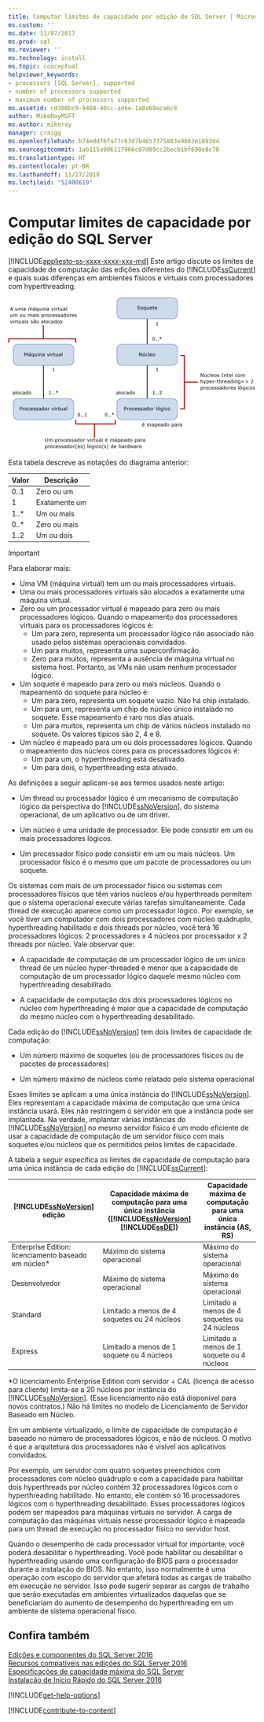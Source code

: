 ```yaml
---
title: Computar limites de capacidade por edição do SQL Server | Microsoft Docs
ms.custom: ''
ms.date: 11/07/2017
ms.prod: sql
ms.reviewer: ''
ms.technology: install
ms.topic: conceptual
helpviewer_keywords:
- processors [SQL Server], supported
- number of processors supported
- maximum number of processors supported
ms.assetid: cd308bc9-9468-40cc-ad6e-1a8a69aca6c8
author: MikeRayMSFT
ms.author: mikeray
manager: craigg
ms.openlocfilehash: b74eddf6fa77c63d7b4657375883e9b83e1893d4
ms.sourcegitcommit: 1ab115a906117966c07d89cc2becb1bf690e8c78
ms.translationtype: HT
ms.contentlocale: pt-BR
ms.lasthandoff: 11/27/2018
ms.locfileid: "52400619"
---
```

# <a name="compute-capacity-limits-by-edition-of-sql-server"></a>Computar limites de capacidade por edição do SQL Server
[!INCLUDE[appliesto-ss-xxxx-xxxx-xxx-md](../includes/appliesto-ss-xxxx-xxxx-xxx-md.md)]
  Este artigo discute os limites de capacidade de computação das edições diferentes do [!INCLUDE[ssCurrent](../includes/sscurrent-md.md)] e quais suas diferenças em ambientes físicos e virtuais com processadores com hyperthreading.  
  
 ![Mapeamentos para calcular limites de capacidade](../sql-server/media/compute-capacity-limits.gif "Mapeamentos para calcular limites de capacidade")  
  
 Esta tabela descreve as notações do diagrama anterior:  
  
|Valor|Descrição|  
|-----------|-----------------|  
|0..1|Zero ou um|  
|1|Exatamente um|  
|1..\*|Um ou mais|  
|0..\*|Zero ou mais|  
|1..2|Um ou dois|  
  
> [!IMPORTANT]  
> Para elaborar mais:  
>   
> - Uma VM (máquina virtual) tem um ou mais processadores virtuais.  
> - Uma ou mais processadores virtuais são alocados a exatamente uma máquina virtual.  
> - Zero ou um processador virtual é mapeado para zero ou mais processadores lógicos. Quando o mapeamento dos processadores virtuais para os processadores lógicos é: 
>     -   Um para zero, representa um processador lógico não associado não usado pelos sistemas operacionais convidados.  
>     -   Um para muitos, representa uma superconfirmação.  
>     -   Zero para muitos, representa a ausência de máquina virtual no sistema host. Portanto, as VMs não usam nenhum processador lógico.  
> - Um soquete é mapeado para zero ou mais núcleos. Quando o mapeamento do soquete para núcleo é:  
>     -   Um para zero, representa um soquete vazio. Não há chip instalado.  
>     -   Um para um, representa um chip de núcleo único instalado no soquete. Esse mapeamento é raro nos dias atuais.  
>     -   Um para muitos, representa um chip de vários núcleos instalado no soquete. Os valores típicos são 2, 4 e 8.  
> - Um núcleo é mapeado para um ou dois processadores lógicos. Quando o mapeamento dos núcleos cores para os processadores lógicos é:  
>     -   Um para um, o hyperthreading está desativado.  
>     -   Um para dois, o hyperthreading está ativado.  
  
 As definições a seguir aplicam-se aos termos usados neste artigo:  
  
-   Um thread ou processador lógico é um mecanismo de computação lógico da perspectiva do [!INCLUDE[ssNoVersion](../includes/ssnoversion-md.md)], do sistema operacional, de um aplicativo ou de um driver.  
  
-   Um núcleo é uma unidade de processador. Ele pode consistir em um ou mais processadores lógicos.  
  
-   Um processador físico pode consistir em um ou mais núcleos. Um processador físico é o mesmo que um pacote de processadores ou um soquete.  
  
Os sistemas com mais de um processador físico ou sistemas com processadores físicos que têm vários núcleos e/ou hyperthreads permitem que o sistema operacional execute várias tarefas simultaneamente. Cada thread de execução aparece como um processador lógico. Por exemplo, se você tiver um computador com dois processadores com núcleo quádruplo, hyperthreading habilitado e dois threads por núcleo, você terá 16 processadores lógicos: 2 processadores x 4 núcleos por processador x 2 threads por núcleo. Vale observar que:  
  
-   A capacidade de computação de um processador lógico de um único thread de um núcleo hyper-threaded é menor que a capacidade de computação de um processador lógico daquele mesmo núcleo com hyperthreading desabilitado.  
  
-   A capacidade de computação dos dois processadores lógicos no núcleo com hyperthreading é maior que a capacidade de computação do mesmo núcleo com o hyperthreading desabilitado.  
  
Cada edição do [!INCLUDE[ssNoVersion](../includes/ssnoversion-md.md)] tem dois limites de capacidade de computação:  
  
- Um número máximo de soquetes (ou de processadores físicos ou de pacotes de processadores)  
  
- Um número máximo de núcleos como relatado pelo sistema operacional  
  
Esses limites se aplicam a uma única instância do [!INCLUDE[ssNoVersion](../includes/ssnoversion-md.md)]. Eles representam a capacidade máxima de computação que uma única instância usará. Eles não restringem o servidor em que a instância pode ser implantada. Na verdade, implantar várias instâncias do [!INCLUDE[ssNoVersion](../includes/ssnoversion-md.md)] no mesmo servidor físico é um modo eficiente de usar a capacidade de computação de um servidor físico com mais soquetes e/ou núcleos que os permitidos pelos limites de capacidade.  
  
A tabela a seguir especifica os limites de capacidade de computação para uma única instância de cada edição do [!INCLUDE[ssCurrent](../includes/sscurrent-md.md)]:  
  
|[!INCLUDE[ssNoVersion](../includes/ssnoversion-md.md)] edição|Capacidade máxima de computação para uma única instância ([!INCLUDE[ssNoVersion](../includes/ssnoversion-md.md)][!INCLUDE[ssDE](../includes/ssde-md.md)])|Capacidade máxima de computação para uma única instância (AS, RS)|  
|---------------------------------------|--------------------------------------------------------------------------------------------------------|-------------------------------------------------------------------|  
|Enterprise Edition: licenciamento baseado em núcleo\*|Máximo do sistema operacional|Máximo do sistema operacional|  
|Desenvolvedor|Máximo do sistema operacional|Máximo do sistema operacional|  
|Standard|Limitado a menos de 4 soquetes ou 24 núcleos|Limitado a menos de 4 soquetes ou 24 núcleos|  
|Express|Limitado a menos de 1 soquete ou 4 núcleos|Limitado a menos de 1 soquete ou 4 núcleos|  

\*O licenciamento Enterprise Edition com servidor + CAL (licença de acesso para cliente) limita-se a 20 núcleos por instância do [!INCLUDE[ssNoVersion](../includes/ssnoversion-md.md)]. (Esse licenciamento não está disponível para novos contratos.) Não há limites no modelo de Licenciamento de Servidor Baseado em Núcleo.  
  
Em um ambiente virtualizado, o limite de capacidade de computação é baseado no número de processadores lógicos, e não de núcleos. O motivo é que a arquitetura dos processadores não é visível aos aplicativos convidados. 

Por exemplo, um servidor com quatro soquetes preenchidos com processadores com núcleo quádruplo e com a capacidade para habilitar dois hyperthreads por núcleo contém 32 processadores lógicos com o hyperthreading habilitado. No entanto, ele contém só 16 processadores lógicos com o hyperthreading desabilitado. Esses processadores lógicos podem ser mapeados para máquinas virtuais no servidor. A carga de computação das máquinas virtuais nesse processador lógico é mapeada para um thread de execução no processador físico no servidor host.  
  
Quando o desempenho de cada processador virtual for importante, você poderá desabilitar o hyperthreading. Você pode habilitar ou desabilitar o hyperthreading usando uma configuração do BIOS para o processador durante a instalação do BIOS. No entanto, isso normalmente é uma operação com escopo do servidor que afetará todas as cargas de trabalho em execução no servidor. Isso pode sugerir separar as cargas de trabalho que serão executadas em ambientes virtualizados daquelas que se beneficiariam do aumento de desempenho do hyperthreading em um ambiente de sistema operacional físico.  
  
## <a name="see-also"></a>Confira também  
 [Edições e componentes do SQL Server 2016](../sql-server/editions-and-components-of-sql-server-2016.md)   
 [Recursos compatíveis nas edições do SQL Server 2016](~/sql-server/editions-and-supported-features-for-sql-server-2016.md)   
 [Especificações de capacidade máxima do SQL Server](../sql-server/maximum-capacity-specifications-for-sql-server.md)   
 [Instalação de Início Rápido do SQL Server 2016](https://msdn.microsoft.com/library/672afac9-364d-4946-ad5d-8a2d89cf8d81)  

[!INCLUDE[get-help-options](../includes/paragraph-content/get-help-options.md)]

[!INCLUDE[contribute-to-content](../includes/paragraph-content/contribute-to-content.md)]
